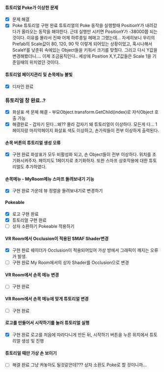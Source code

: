 #### 튜토리얼 Poke가 이상한 문제
- [x] 문제 해결
- [x] Poke 튜토리얼 구현 완료
튜토리얼의 Poke 동작을 실행할때 PositionY가 내려갔다가 올라오는 동작을 해야한다.
근데 실행만 시키면 PositionY가 -38000쯤 되는것이다. 이유를 몰라서 진짜 어제 하루종일 헤매고 그랬는데... 자세히보니 우리의 Prefab의 Scale값이 80, 120, 90 막 이렇게 되어있는 상황이었고, 혹시나해서 ScaleY를 낮춘뒤 속에있는 Object들을 키워서 크기를 맞췄다.
그리고 다시 Y값을 변경해봤더니.... 이제 조금움직인다..
세상에 Position X,Y,Z값들은 Scale 1을 기준일때의 위치였던 것이다.
#### 튜토리얼 페이지관리 및 손목메뉴 불빛
- [x] 디자인 완료
### 튜토리얼 창 완료..?
- [x] 화살표 색 문제 해결 - 부모Object.transform.GetChild(index)로 자식Object 호출 가능
- [x] 해결완료 - 갑자기 된다...왜?? 몰라 갑자기 돼
튜토리얼이 이상하다. 모든게 다... 1페이지랑 마지막페이지 화살표 색도 이상하고, 손가락들이 전부 이상하게 출력된다.
#### 손목 버튼의 튜토리얼 생성 오류
- [x] 구현 완료
화살표가 모두 비활성화 되고, 손 Object들이 전부 이상하다. 위치를 초기화시켜주자. 페이지도 1페이지로 초기화하자. 또한 스마프 상호작용에 대한 튜토리얼도 추가하였다.
#### 손목메뉴 - MyRoom메뉴 스마프 돌려보내기 기능
- [x] 구현 완료
가운데 뷰 정렬을 돌려보내기로 변경하기
#### Pokeable
- [x] 로고 구현 완료
- [x] 튜토리얼 구현 완료
- [ ] 상자 소환하기 Pokeable 적용하기
#### VR Room에서 Occlusion이 적용된 SMAF Shader변경
- [x] 구현 완료
쉐이더가 Occlusion이 적용되어있어 가상 방에서 그래픽이 깨지는 오류가 발생. 
- [ ] 구현 완료
My Room에서의 상자 Shader를 Occlusion으로 변경
#### VR Room에서 손목 메뉴 변경
- [ ] 구현 완료
#### VR Room에서 손목 메뉴에 맞게 튜토리얼 변경
- [ ] 구현 완료
#### 로고를 만들어서 시작하기를 눌러 튜토리얼 실행
- [x] 구현 완료
로고를 처음에 따라다니게 만든 뒤, 시작하기 버튼을 누른 위치에서 튜토리얼 생성 및 진행
#### 튜토리얼 때만 가상 손 보이기
- [ ] 해결 완료
그냥 켜놓아도 될것같은데??? 상자 소환도 Poke로 할 것이니까...